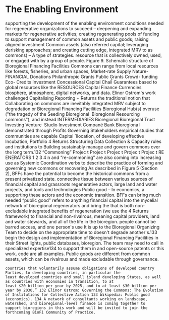 # The Enabling Environment

supporting the development of the enabling environment conditions needed for regenerative organizations to succeed – deepening and expanding markets for regenerative activities; creating regenerating pools of funding to support management of common assets and public goods; raising aligned investment                                                                                                                       Common assets (also referred capital; leveraging derisking approaches; and creating cutting edge, integrated MRV                                                                                                            to as commons) – A type of strategies.                                                                                                                                                                                    resource that is collectively
                                                                                                                                                                                               owned, used, or engaged
                                                                                                                                                                                               with by a group of people. Figure 9. Schematic structure of Bioregional Financing Facilities
                                                                                                                                                                                               Commons can range from
                                                                                                                                                                                               local resources like forests,
                                                                                                                                                                                               fisheries, and urban spaces,
                                                                                    Market-rate                   Supply                        Nature-
   FINANCIAL        Donations
                                  Philanthropic
                                     Grants
                                                    Public
                                                    Grants
                                                              Crowd-
                                                              funding
                                                                          Eco-
                                                                         Credits
                                                                                    Investment
                                                                                                  Concessional
                                                                                                    Capital
                                                                                                                   ChaiÎ       Guarantees        based                                         to global resources like the
   RESOURCES                                                                          Capital                     Finance                      Currencies
                                                                                                                                                                                               biosphere, atmosphere, digital
                                                                                                                                                                                               networks, and data. Elinor
                                                                                                                                                                                               Ostrom's work challenged
                                     Capitalising                Reporting
                                                                 + Returns                                                                                                                     the traditional notion that
                                                                                                                            Collaborating on
                                                                                                                                                                                               commons are inevitably
                                                                                                                            integrated MRV                                                     subject to degradation or
                                  Bioregional Financing Facilities
                                                                                                                                                               Bioregional Hub(s)              overuse ("the tragedy of the
                                        Seeding
                                                                 Bioregional       Bioregional
                                                                                                                              Resourcing                                                       commons"), and instead
   INTERMEDIARIES     Bioregional                                                                 Bioregional
                         Trust
                                                  Investing
                                                                   Venture  
                                                                    Studio
                                                                                   Investment
                                                                                    Compané
                                                                                                     Bank                                                         Bioregiona l
                                                                                                                                                                                               demonstrated through
                                                     Proﬁts
                                                                                                                               Governing
                                                                                                                                                                 Stakeholders                  empirical studies that
                                                                                                                                                                                               communities are capable
                              Capital `llocation,                                                                                                                                              of developing effective
                              Incubation, Portfolio                       4 Returns
                              Structuring
                                                                                                                                                                             Data Collection
                                                                                                                                                                                 & Capacity
                                                                                                                                                                                               rules and institutions to
                                                                                                                                                                                    Building   sustainably manage and
                                                                                                                                                                                               govern commons over the
                                                                                                                                                                                               long term.132 “Commoning”
                       Projec t                       Projec t                        Projec t                   Projec t                           Projec t
   RE ENERATORS           1                              2                               3                          4                                  n                                       and “re-commoning” are also
                                                                                                                                                                                               coming into increasing use as
                                                                                 Systemic Coordination
                                                                                                                                                                                               verbs to describe the practice
                                                                                                                                                                                               of forming and governing
                                                                                                                                                                                               new commons or recovering As described in Figure 5 (Section 2), BFFs have the potential to become the                                                                                                                    historical commons from a
                                                                                                                                                                                               present privatized state. connective tissue between various sources of financial capital and grassroots regenerative actors, large land and water projects, and tools and technologies                                                                                                                 Public good – In economics, a supporting these actors and the economic transition. BFFs can bring much needed                                                                                                                “public good" refers to anything financial capital into the mycelial network of bioregional regenerators and bring the                                                                                                          that is both non-excludable integrated benefits of regeneration (we use the 4 Returns framework) to financial                                                                                                              and non-rivalrous, meaning capital providers, land and water stewards, and all of the life in the bioregion.                                                                                                              people cannot be barred
                                                                                                                                                                                               access, and one person's use It is up to the Bioregional Organizing Team to decide on the appropriate time to
                                                                                                                                                                                               doesn't degrade another's.133 begin the design and implementation of Bioregional Financing Facilities in their                                                                                                               Street lights, public databases, bioregion. The team may need to call in specialized expertise134 to support them in                                                                                                            and open-source patents or this work.                                                                                                                                                                                     code are all examples. Public
                                                                                                                                                                                               goods are different from
                                                                                                                                                                                               common assets, which can be
                                                                                                                                                                                               rivalrous and made excludable
                                                                                                                                                                                               through governance.

    countries that voluntarily assume obligations of developed country Parties, to developing countries, in particular the
    least developed countries and small island developing States, as well as countries with economies in transition, to at
    least $20 billion per year by 2025, and to at least $30 billion per year by 2030.” 132 Elinor Ostrom: Governing the Commons: The Evolution of Institutions for Collective Action 133 Wikipedia: Public good (economics). 134 A network of consultants working on landscape, watershed, and bioregional-level finance is coming together to
    support bioregions in this work and will be invited to join the forthcoming BioFi Community of Practice.

